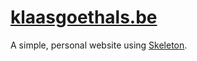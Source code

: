 # [klaasgoethals.be](https://klaasgoethals.be)
A simple, personal website using [Skeleton](https://github.com/dhg/Skeleton).
